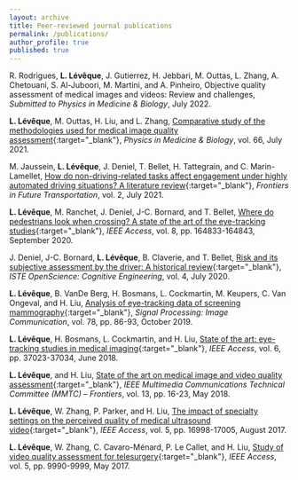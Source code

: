 ```yaml
---
layout: archive
title: Peer-reviewed journal publications
permalink: /publications/
author_profile: true
published: true
---
```


R. Rodrigues, **L. Lévêque**, J. Gutierrez, H. Jebbari, M. Outtas, L. Zhang, A. Chetouani, S. Al-Juboori, M. Martini, and A. Pinheiro, Objective quality assessment of medical images and videos: Review and challenges, _Submitted to Physics in Medicine & Biology_, July 2022.

**L. Lévêque**, M. Outtas, H. Liu, and L. Zhang, [Comparative study of the methodologies used for medical image quality assessment](https://doi.org/10.1088/1361-6560/ac1157){:target="_blank"}, _Physics in Medicine & Biology_, vol. 66, July 2021.

M. Jaussein, **L. Lévêque**, J. Deniel, T. Bellet, H. Tattegrain, and C. Marin-Lamellet, [How do non-driving-related tasks affect engagement under highly automated driving situations? A literature review](https://www.frontiersin.org/articles/10.3389/ffutr.2021.687602/full){:target="_blank"}, _Frontiers in Future Transportation_, vol. 2, July 2021.

**L. Lévêque**, M. Ranchet, J. Deniel, J-C. Bornard, and T. Bellet, [Where do pedestrians look when crossing? A state of the art of the eye-tracking studies](https://ieeexplore.ieee.org/document/9184866){:target="_blank"}, _IEEE Access_, vol. 8, pp. 164833-164843, September 2020.

J. Deniel, J-C. Bornard, **L. Lévêque**, B. Claverie, and T. Bellet, [Risk and its subjective assessment by the driver: A historical review](https://www.openscience.fr/Risk-and-its-subjective-assessment-by-the-driver-A-historical-review){:target="_blank"}, _ISTE OpenScience: Cognitive Engineering_, vol. 4, July 2020.

**L. Lévêque**, B. VanDe Berg, H. Bosmans, L. Cockmartin, M. Keupers, C. Van Ongeval, and H. Liu, [Analysis of eye-tracking data of screening mammography](https://www.sciencedirect.com/science/article/abs/pii/S0923596518309652?via%3Dihub){:target="_blank"}, _Signal Processing: Image Communication_, vol. 78, pp. 86-93, October 2019.

**L. Lévêque**, H. Bosmans, L. Cockmartin, and H. Liu, [State of the art: eye-tracking studies in medical imaging](https://ieeexplore.ieee.org/document/8399735){:target="_blank"}, _IEEE Access_, vol. 6, pp. 37023-37034, June 2018.

**L. Lévêque**, and H. Liu, [State of the art on medical image and video quality assessment](http://site.ieee.org/comsoc-mmctc/files/2018/07/01-MMTC_Communication_Frontier_May_2018-Final-Revised.pdf){:target="_blank"}, _IEEE Multimedia Communications Technical Committee (MMTC) – Frontiers_, vol. 13, pp. 16-23, May 2018.

**L. Lévêque**, W. Zhang, P. Parker, and H. Liu, [The impact of specialty settings on the perceived quality of medical ultrasound video](https://ieeexplore.ieee.org/document/8017379){:target="_blank"}, _IEEE Access_, vol. 5, pp. 16998-17005, August 2017.

**L. Lévêque**, W. Zhang, C. Cavaro-Ménard, P. Le Callet, and H. Liu, [Study of video quality assessment for telesurgery](https://ieeexplore.ieee.org/abstract/document/7927709){:target="_blank"}, _IEEE Access_, vol. 5, pp. 9990-9999, May 2017.
